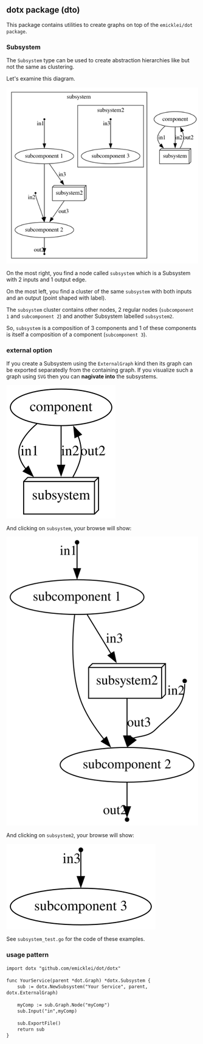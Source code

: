 ## dotx package (dto)

This package contains utilities to create graphs on top of the `emicklei/dot package`.

### Subsystem

The `Subsystem` type can be used to create abstraction hierarchies like but not the same as clustering. 

Let's examine this diagram.

![](../doc/TestExampleSubsystemSameGraph.png)

On the most right, you find a node called `subsystem` which is a Subsystem with 2 inputs and 1 output edge.

On the most left, you find a cluster of the same `subsystem` with both inputs and an output (point shaped with label).

The `subsystem` cluster contains other nodes, 2 regular nodes (`subcomponent 1` and `subcomponent 2`) and another Subsystem labelled `subsystem2`.

So, `subsystem` is a composition of 3 components and 1 of these components is itself a composition of a component (`subcomponent 3`).

### external option

If you create a Subsystem using the `ExternalGraph` kind then its graph can be exported separatedly from the containing graph. If you visualize such a graph using `SVG` then you can **nagivate into** the subsystems.

![](../doc/TestExampleSubsystemExternalGraph.svg)

And clicking on `subsystem`, your browse will show:

![](../doc/subsystem.svg)

And clicking on `subsystem2`, your browse will show:

![](../doc/subsystem2.svg)

See `subsystem_test.go` for the code of these examples.

### usage pattern

    import dotx "github.com/emicklei/dot/dotx"

    func YourService(parent *dot.Graph) *dotx.Subsystem {
        sub := dotx.NewSubsystem("Your Service", parent, dotx.ExternalGraph)

        myComp := sub.Graph.Node("myComp")
        sub.Input("in",myComp)

        sub.ExportFile()
        return sub
    }